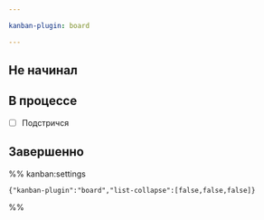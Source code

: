 ```yaml
---

kanban-plugin: board

---
```


## Не начинал



## В процессе

- [ ] Подстричся


## Завершенно





%% kanban:settings
```
{"kanban-plugin":"board","list-collapse":[false,false,false]}
```
%%